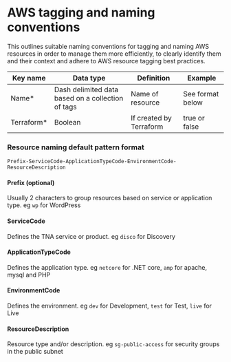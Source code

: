 # AWS tagging and naming conventions

This outlines suitable naming conventions for tagging and naming AWS resources in order to manage them more efficiently, to clearly identify them and their context and adhere to AWS resource tagging best practices.

| Key name | Data type | Definition | Example |
| ------------- | ------------- | ------------- | ------------- |
| Name* | Dash delimited data based on a collection of tags | Name of resource  | See format below  |
| Terraform*   | Boolean  | If created by Terraform  | true or false  |

### Resource naming default pattern format

`Prefix-ServiceCode-ApplicationTypeCode-EnvironmentCode-ResourceDescription`

#### Prefix (optional)

Usually 2 characters to group resources based on service or application type. eg `wp` for WordPress

#### ServiceCode

Defines the TNA service or product. eg `disco` for Discovery

#### ApplicationTypeCode

Defines the application type. eg `netcore` for .NET core, `amp` for apache, mysql and PHP

#### EnvironmentCode

Defines the environment. eg `dev` for Development, `test` for Test, `live` for Live

#### ResourceDescription

Resource type and/or description. eg `sg-public-access` for security groups in the public subnet

